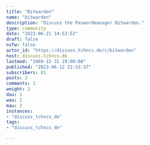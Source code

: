 ```yaml
---
title: "Bitwarden" 
name: "bitwarden"
description: "Discuss the Paswordmanager Bitwarden."
type: community
date: "2023-06-21 14:53:52"
draft: false
nsfw: false
actor_id: "https://discuss.tchncs.de/c/bitwarden"
host: discuss.tchncs.de
lastmod: "1969-12-31 19:00:00"
published: "2023-06-12 22:33:37"
subscribers: 81
posts: 2
comments: 1
weight: 2
dau: 2
wau: 2
mau: 3
instances:
- "discuss_tchncs_de"
tags: 
- "discuss_tchncs_de"

---
```

